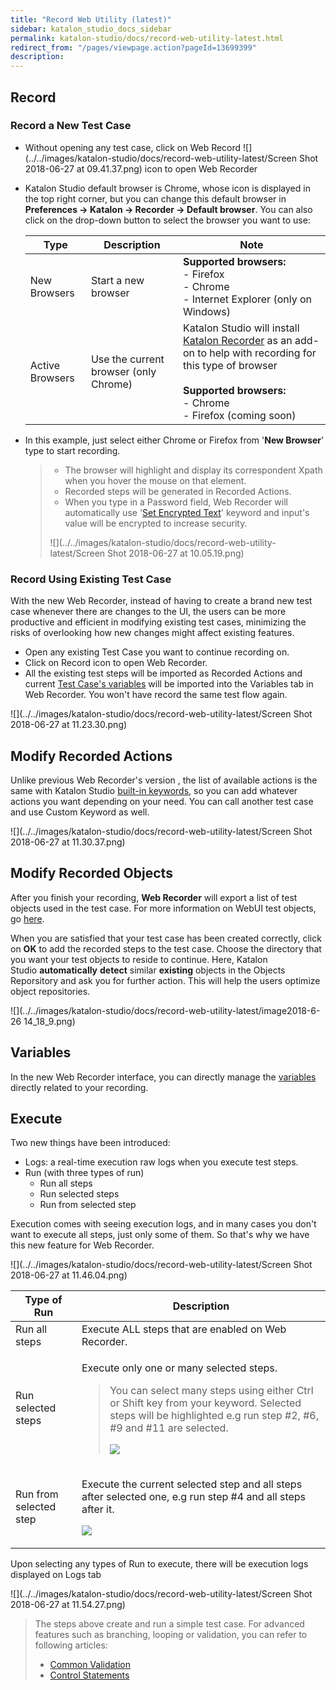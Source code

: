 ```yaml
---
title: "Record Web Utility (latest)" 
sidebar: katalon_studio_docs_sidebar
permalink: katalon-studio/docs/record-web-utility-latest.html 
redirect_from: "/pages/viewpage.action?pageId=13699399" 
description: 
---
```

Record
------

### Record a New Test Case

*   Without opening any test case, click on Web Record ![](../../images/katalon-studio/docs/record-web-utility-latest/Screen Shot 2018-06-27 at 09.41.37.png) icon to open Web Recorder
*   Katalon Studio default browser is Chrome, whose icon is displayed in the top right corner, but you can change this default browser in **Preferences → Katalon → Recorder → Default browser**. You can also click on the drop-down button to select the browser you want to use:
    
    <table><thead><tr><th>Type</th><th>Description</th><th>Note</th></tr></thead><tbody><tr><td>New Browsers</td><td>Start a new browser</td><td><strong>Supported browsers:</strong><br>- Firefox<br>- Chrome<br>- Internet Explorer (only on Windows)</td></tr><tr><td>Active Browsers</td><td>Use the current browser (only Chrome)</td><td>Katalon Studio will install <a class="external-link" href="https://chrome.google.com/webstore/detail/katalon-recorder-selenium/ljdobmomdgdljniojadhoplhkpialdid" rel="nofollow">Katalon Recorder</a> as an add-on to help with recording for this type of browser<br><br><strong>Supported browsers:</strong><br>- Chrome<br>- Firefox (coming soon)</td></tr></tbody></table>
    
*   In this example, just select either Chrome or Firefox from '**New Browser**' type to start recording.
    
    > *   The browser will highlight and display its correspondent Xpath when you hover the mouse on that element.
    > *   Recorded steps will be generated in Recorded Actions.
    > *   When you type in a Password field, Web Recorder will automatically use '[Set Encrypted Text](https://docs.katalon.com/display/KD/%5BWebUI%5D+Set+Encrypted+Text)' keyword and input's value will be encrypted to increase security.
    > 
    > ![](../../images/katalon-studio/docs/record-web-utility-latest/Screen Shot 2018-06-27 at 10.05.19.png)
    

### Record Using Existing Test Case

With the new Web Recorder, instead of having to create a brand new test case whenever there are changes to the UI, the users can be more productive and efficient in modifying existing test cases, minimizing the risks of overlooking how new changes might affect existing features. 

*   Open any existing Test Case you want to continue recording on.
*   Click on Record icon to open Web Recorder.
*   All the existing test steps will be imported as Recorded Actions and current [Test Case's variables](https://docs.katalon.com/display/KD/Variable+Types#VariableTypes-Localvariables) will be imported into the Variables tab in Web Recorder. You won't have record the same test flow again.

![](../../images/katalon-studio/docs/record-web-utility-latest/Screen Shot 2018-06-27 at 11.23.30.png)

Modify Recorded Actions
-----------------------

Unlike previous Web Recorder's version , the list of available actions is the same with Katalon Studio [built-in keywords](https://docs.katalon.com/display/KD/Built-in+Keywords), so you can add whatever actions you want depending on your need. You can call another test case and use Custom Keyword as well.

![](../../images/katalon-studio/docs/record-web-utility-latest/Screen Shot 2018-06-27 at 11.30.37.png)

Modify Recorded Objects
-----------------------

After you finish your recording, **Web Recorder** will export a list of test objects used in the test case. For more information on WebUI test objects, go [here](https://docs.katalon.com/x/tQTR). 

When you are satisfied that your test case has been created correctly, click on **OK** to add the recorded steps to the test case. Choose the directory that you want your test objects to reside to continue. Here, Katalon Studio **automatically** **detect** similar **existing** objects in the Objects Reporsitory and ask you for further action. This will help the users optimize object repositories. 

![](../../images/katalon-studio/docs/record-web-utility-latest/image2018-6-26 14_18_9.png)

Variables
---------

In the new Web Recorder interface, you can directly manage the [variables](https://docs.katalon.com/x/RoIw) directly related to your recording.

Execute
-------

Two new things have been introduced:

*   Logs: a real-time execution raw logs when you execute test steps. 
*   Run (with three types of run)
    *   Run all steps
    *   Run selected steps
    *   Run from selected step

Execution comes with seeing execution logs, and in many cases you don't want to execute all steps, just only some of them. So that's why we have this new feature for Web Recorder. 

![](../../images/katalon-studio/docs/record-web-utility-latest/Screen Shot 2018-06-27 at 11.46.04.png)

<table><thead><tr><th>Type of Run</th><th>Description</th></tr></thead><tbody><tr><td>Run all steps</td><td>Execute ALL steps that are enabled on Web Recorder.</td></tr><tr><td>Run selected steps</td><td><p>Execute only one or many selected steps.</p><blockquote class="important"><p>You can select many steps using either Ctrl or Shift key from your keyword. Selected steps will be highlighted e.g run step #2, #6, #9 and #11 are selected.</p><p><img src="../../images/katalon-studio/docs/record-web-utility-latest/Screen Shot 2018-06-27 at 11.45.48.png"></p></blockquote></td></tr><tr><td>Run from selected step</td><td><p>Execute the current selected step and all steps after selected one, e.g run step #4 and all steps after it.</p><p><img src="../../images/katalon-studio/docs/record-web-utility-latest/Screen Shot 2018-06-27 at 11.51.07.png"></p></td></tr></tbody></table>

Upon selecting any types of Run to execute, there will be execution logs displayed on Logs tab

![](../../images/katalon-studio/docs/record-web-utility-latest/Screen Shot 2018-06-27 at 11.54.27.png)

> The steps above create and run a simple test case. For advanced features such as branching, looping or validation, you can refer to following articles: 
> 
> *   [Common Validation](https://www.katalon.com/tutorials/common-validation/) 
> *   [Control Statements](/display/KD/Control+Statements)